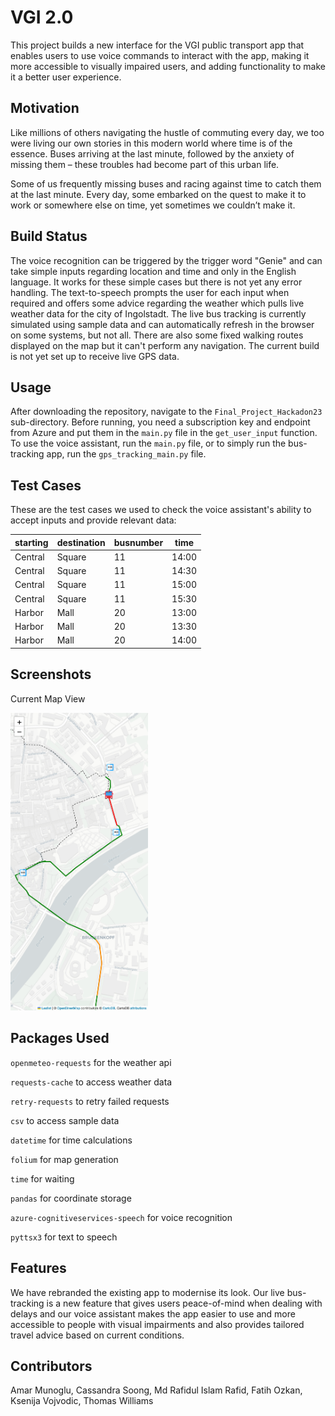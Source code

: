 # VGI 2.0

This project builds a new interface for the VGI public transport app that enables users to use voice commands to interact with the app, making it more accessible to visually impaired users, and adding functionality to make it a better user experience.

## Motivation

Like millions of others navigating the hustle of commuting every day, we too were living our own stories in this modern world where time is of the essence. Buses arriving at the last minute, followed by the anxiety of missing them – these troubles had become part of this urban life.

Some of us frequently missing buses and racing against time to catch them at the last minute. Every day, some embarked on the quest to make it to work or somewhere else on time, yet sometimes we couldn’t make it.

## Build Status

The voice recognition can be triggered by the trigger word "Genie" and can take simple inputs regarding location and time and only in the English language. It works for these simple cases but there is not yet any error handling.
The text-to-speech prompts the user for each input when required and offers some advice regarding the weather which pulls live weather data for the city of Ingolstadt.
The live bus tracking is currently simulated using sample data and can automatically refresh in the browser on some systems, but not all.
There are also some fixed walking routes displayed on the map but it can't perform any navigation.
The current build is not yet set up to receive live GPS data.

## Usage
After downloading the repository, navigate to the `Final_Project_Hackadon23` sub-directory. Before running, you need a subscription key and endpoint from Azure and put them in the `main.py` file in the `get_user_input` function. To use the voice assistant, run the `main.py` file, or to simply run the bus-tracking app, run the `gps_tracking_main.py` file.

## Test Cases
These are the test cases we used to check the voice assistant's ability to accept inputs and provide relevant data:

| starting | destination | busnumber | time |
|-----|----|----|----|
| Central | Square | 11 | 14:00 |
| Central | Square | 11 | 14:30 |
| Central | Square | 11 | 15:00 |
| Central | Square | 11 | 15:30 |
| Harbor | Mall | 20 | 13:00 |
| Harbor | Mall | 20 | 13:30 |
| Harbor | Mall | 20 | 14:00 |


## Screenshots
Current Map View 
 
<img src="Bus_route.png" alt="Current Map View" width="220"/>


## Packages Used
`openmeteo-requests` for the weather api 
 
`requests-cache` to access weather data 
 
`retry-requests` to retry failed requests 
 
`csv` to access sample data 
 
`datetime` for time calculations 
 
`folium` for map generation 
 
`time` for waiting 
 
`pandas` for coordinate storage 
 
`azure-cognitiveservices-speech` for voice recognition 
 
`pyttsx3` for text to speech 
 

## Features
We have rebranded the existing app to modernise its look. Our live bus-tracking is a new feature that gives users peace-of-mind when dealing with delays and our voice assistant makes the app easier to use and more accessible to people with visual impairments and also provides tailored travel advice based on current conditions.

## Contributors
Amar Munoglu, Cassandra Soong, Md Rafidul Islam Rafid, Fatih Ozkan, Ksenija Vojvodic, Thomas Williams

